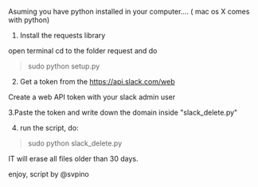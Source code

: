 Asuming you have python installed in your computer.... ( mac os X comes with python)

1. Install the requests library

open terminal cd to the folder request and  do
> sudo python setup.py

2. Get a token from the https://api.slack.com/web

Create a web API token with your slack admin user

3.Paste the token and write down the domain inside "slack_delete.py"

4. run the script, do:

> sudo python slack_delete.py


IT will erase all files older than 30 days.

enjoy, script by @svpino
